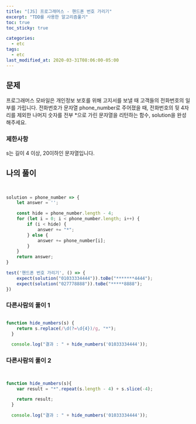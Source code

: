 ```yaml
---
title: "[JS] 프로그래머스 - 핸드폰 번호 가리기"
excerpt: "TDD를 사용한 알고리즘풀기"
toc: true
toc_sticky: true

categories:
  - etc
tags:
  - etc
last_modified_at: 2020-03-31T08:06:00-05:00
---
```


## 문제 

프로그래머스 모바일은 개인정보 보호를 위해 고지서를 보낼 때 고객들의 전화번호의 일부를 가립니다.
전화번호가 문자열 phone_number로 주어졌을 때, 전화번호의 뒷 4자리를 제외한 나머지 숫자를 전부 *으로 가린 문자열을 리턴하는 함수, solution을 완성해주세요.


### 제한사항

s는 길이 4 이상, 20이하인 문자열입니다.


## 나의 풀이

```js


solution = phone_number => {
    let answer = '';

    const hide = phone_number.length - 4;
    for (let i = 0; i < phone_number.length; i++) {
        if (i < hide) {
            answer += "*";
        } else {
            answer += phone_number[i];
        }
    }
    return answer;
}

test('핸드폰 번호 가리기', () => {
    expect(solution("01033334444")).toBe("*******4444");
    expect(solution("027778888")).toBe("*****8888");
})

```

### 다른사람의 풀이 1

```js

function hide_numbers(s) {
    return s.replace(/\d(?=\d{4})/g, "*");
  }

  console.log("결과 : " + hide_numbers('01033334444'));

```

### 다른사람의 풀이 2


```js


function hide_numbers(s){
    var result = "*".repeat(s.length - 4) + s.slice(-4);

    return result;
  }

  console.log("결과 : " + hide_numbers('01033334444'));

```



